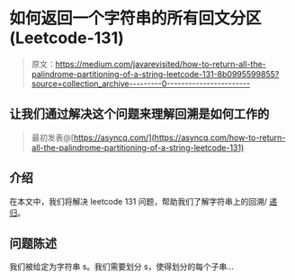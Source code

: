 # 如何返回一个字符串的所有回文分区(Leetcode-131)

> 原文：<https://medium.com/javarevisited/how-to-return-all-the-palindrome-partitioning-of-a-string-leetcode-131-8b0995599855?source=collection_archive---------0----------------------->

## 让我们通过解决这个问题来理解回溯是如何工作的

> 最初发表@[https://asyncq.com/](https://asyncq.com/how-to-return-all-the-palindrome-partitioning-of-a-string-leetcode-131)

## 介绍

在本文中，我们将解决 leetcode 131 问题，帮助我们了解字符串上的回溯/ [递归](/javarevisited/7-best-courses-to-learn-recursion-for-programming-and-coding-interviews-1f8b0bcfd44)。

## 问题陈述

我们被给定为字符串 s。我们需要划分 s，使得划分的每个子串…